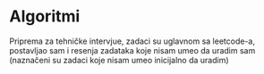 # Algoritmi
Priprema za tehničke intervjue, zadaci su uglavnom sa leetcode-a, postavljao sam i resenja zadataka koje nisam umeo da uradim sam (naznačeni su zadaci koje nisam umeo inicijalno da uradim)
